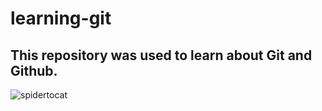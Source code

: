 # learning-git

## This repository was used to learn about Git and Github.

![spidertocat](https://github.com/Vishaal24g/learning-git/assets/117984879/3cd4a744-85a0-48b4-8b0c-af53e578e0fc)
